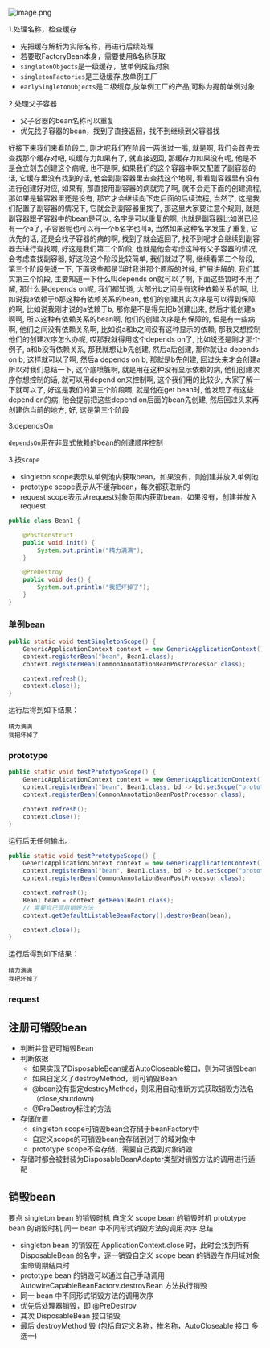 ![image.png](https://gitee.com/ycfan/images/raw/master/img/20231215194322.png)

1.处理名称，检查缓存

  - 先把缓存解析为实际名称，再进行后续处理
  - 若要取FactoryBean本身，需要使用&名称获取
  - `singletonObjects`是一级缓存，放单例成品对象
  - `singletonFactories`是三级缓存,放单例工厂
  - `earlySingletonObjects`是二级缓存,放单例工厂的产品,可称为提前单例对象

2.处理父子容器
  - 父子容器的bean名称可以重复
  - 优先找子容器的bean，找到了直接返回，找不到继续到父容器找

好接下来我们来看阶段二, 刚才呢我们在阶段一两说过一嘴, 就是啊, 我们会首先去查找那个缓存对吧, 哎缓存力如果有了, 就直接返回, 那缓存力如果没有呢, 他是不是会立刻去创建这个病呢, 也不是啊, 如果我们的这个容器中啊又配置了副容器的话, 它缓存里没有找到的话, 他会到副容器里去查找这个地啊, 看看副容器里有没有进行创建好对应, 如果有, 那直接用副容器的病就完了啊, 就不会走下面的创建流程, 那如果是输容器里还是没有, 那它才会继续向下走后面的后续流程, 当然了, 这是我们配置了副容器的情况下, 它就会到副容器里找了, 那这里大家要注意个规则, 就是副容器跟子容器中的bean是可以, 名字是可以重复的啊, 也就是副容器比如说已经有一个a了, 子容器呢也可以有一个b名字也叫a, 当然如果这种名字发生了重复, 它优先的话, 还是会找子容器的病的啊, 找到了就会返回了, 找不到呢才会继续到副容器去进行查找啊, 好这是我们第二个阶段, 也就是他会考虑这种有父子容器的情况, 会考虑查找副容器, 好这段这个阶段比较简单, 我们就过了啊, 继续看第三个阶段, 第三个阶段先说一下, 下面这些都是当时我讲那个原版的时候, 扩展讲解的, 我们其实第三个阶段, 主要知道一下什么叫depends on就可以了啊, 下面这些暂时不用了解, 那什么是depends on呢, 我们都知道, 大部分b之间是有这种依赖关系的啊, 比如说我a依赖于b那这种有依赖关系的bean, 他们的创建其实次序是可以得到保障的啊, 比如说我刚才说的a依赖于b, 那你是不是得先把b创建出来, 然后才能创建a啊啊, 所以这种有依赖关系的bean啊, 他们的创建次序是有保障的, 但是有一些病啊, 他们之间没有依赖关系啊, 比如说a和b之间没有这种显示的依赖, 那我又想控制他们的创建次序怎么办呢, 哎那我就得用这个depends on了, 比如说还是刚才那个例子, a和b没有依赖关系, 那我就想让b先创建, 然后a后创建, 那你就让a depends on b, 这样就可以了啊, 然后a depends on b, 那就是b先创建, 回过头来才会创建a所以对我们总结一下, 这个底喷脏啊, 就是用在这种没有显示依赖的病, 他们创建次序你想控制的话, 就可以用depend on来控制啊, 这个我们用的比较少, 大家了解一下就可以了, 好这是我们的第三个阶段啊, 就是他在get bean时, 他发现了有这些depend on的病, 他会提前把这些depend on后面的bean先创建, 然后回过头来再创建你当前的地方, 好, 这是第三个阶段


3.dependsOn

`dependsOn`用在非显式依赖的bean的创建顺序控制

3.按`scope`

- singleton scope表示从单例池内获取bean，如果没有，则创建并放入单例池
- prototype scope表示从不缓存bean，每次都获取新的
- request scope表示从request对象范围内获取bean，如果没有，创建并放入request

```java
public class Bean1 {

    @PostConstruct
    public void init() {
        System.out.println("精力满满");
    }

    @PreDestroy
    public void des() {
        System.out.println("我把坏掉了");
    }
}
```
### 单例bean
```java
public static void testSingletonScope() {
    GenericApplicationContext context = new GenericApplicationContext();
    context.registerBean("bean", Bean1.class);
    context.registerBean(CommonAnnotationBeanPostProcessor.class);

    context.refresh();
    context.close();
}
```

运行后得到如下结果：
```plainText
精力满满
我把坏掉了
```
### prototype
```java
public static void testPrototypeScope() {
    GenericApplicationContext context = new GenericApplicationContext();
    context.registerBean("bean", Bean1.class, bd -> bd.setScope("prototype"));
    context.registerBean(CommonAnnotationBeanPostProcessor.class);

    context.refresh();
    context.close();
}
```
运行后无任何输出。

```java
public static void testPrototypeScope() {
    GenericApplicationContext context = new GenericApplicationContext();
    context.registerBean("bean", Bean1.class, bd -> bd.setScope("prototype"));
    context.registerBean(CommonAnnotationBeanPostProcessor.class);

    context.refresh();
    Bean1 bean = context.getBean(Bean1.class);
    // 需要自己调用销毁方法
    context.getDefaultListableBeanFactory().destroyBean(bean);

    context.close();
}
```
运行后得到如下结果：
```
精力满满
我把坏掉了
```

### request

## 注册可销毁bean

- 判断并登记可销毁Bean
 - 判断依据
   - 如果实现了DisposableBean或者AutoCloseable接口，则为可销毁bean
   - 如果自定义了destroyMethod，则可销毁Bean
   - @bean没有指定destroyMethod，则采用自动推断方式获取销毁方法名（close,shutdown)
   - @PreDestroy标注的方法
- 存储位置
  - singleton scope可销毁bean会存储于beanFactory中
  - 自定义scope的可销毁bean会存储到对于的域对象中
  - prototype scope不会存储，需要自己找到对象销毁
- 存储时都会被封装为DisposableBeanAdapter类型对销毁方法的调用进行适配



## 销毁bean

要点
  singleton bean 的销毁时机
  自定义 scope bean 的销毁时机
  prototype bean 的销毁时机
  同一 bean 中不同形式销毁方法的调用次序
总结
  - singleton bean 的销毁在 ApplicationContext.close 时，此时会找到所有 DisposableBean 的名字，逐一销毁自定义 scope bean 的销毁在作用域对象生命周期结束时
  - prototype bean 的销毁可以通过自己手动调用AutowireCapableBeanFactorv.destrovBean 方法执行销毁
  - 同一 bean 中不同形式销毁方法的调用次序
  - 优先后处理器销毁，即 @PreDestrov
  - 其次 DisposableBean 接口销毁
  - 最后 destroyMethod 毁 (包括自定义名称，推名称，AutoCloseable 接口 多选一)


